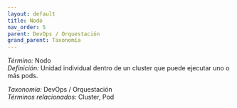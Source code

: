 ```yaml
---
layout: default
title: Nodo
nav_order: 5
parent: DevOps / Orquestación
grand_parent: Taxonomía
---
```


*Término:* Nodo  
*Definición:* Unidad individual dentro de un cluster que puede ejecutar uno o más pods.

*Taxonomía:* DevOps / Orquestación  
*Términos relacionados:* Cluster, Pod
